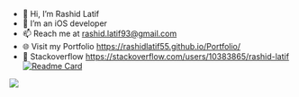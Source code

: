 - 👋 Hi, I’m Rashid Latif
- 👀 I’m an iOS developer
- 📫 Reach me at rashid.latif93@gmail.com
- 🌐 Visit my Portfolio https://rashidlatif55.github.io/Portfolio/
- 💞️ Stackoverflow https://stackoverflow.com/users/10383865/rashid-latif
[![Readme Card](https://github-readme-stats.vercel.app/api/pin/?username=rashidlatif55&repo=github-readme-stats)](https://github.com/rashidlatif55/github-readme-stats)

<picture>
<source 
  srcset="https://github-readme-stats.vercel.app/api?username=rashidlatif55&show_icons=true&theme=dark"
  media="(prefers-color-scheme: dark)"
/>
<source
  srcset="https://github-readme-stats.vercel.app/api?username=rashidlatif55&show_icons=true"
  media="(prefers-color-scheme: light), (prefers-color-scheme: no-preference)"
/>
<img src="https://github-readme-stats.vercel.app/api?username=rashidlatif55&show_icons=true" />
</picture>
<!---
rashidlatif55/rashidlatif55 is a ✨ special ✨ repository because its `README.md` (this file) appears on your GitHub profile.
You can click the Preview link to take a look at your changes.
--->
